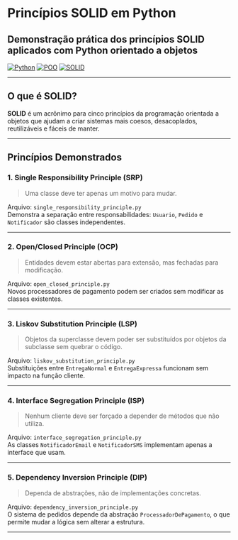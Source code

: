 # Princípios SOLID em Python

## Demonstração prática dos princípios SOLID aplicados com Python orientado a objetos

[![Python](https://img.shields.io/badge/Python-Linguagem-3776AB?style=flat-square&logo=python&logoColor=white)](https://www.python.org/)
[![POO](https://img.shields.io/badge/Paradigma-OO-orange?style=flat-square&logo=apachespark&logoColor=white)](https://pt.wikipedia.org/wiki/Programa%C3%A7%C3%A3o_orientada_a_objetos)
[![SOLID](https://img.shields.io/badge/Princípios-SOLID-8E44AD?style=flat-square&logo=bookstack&logoColor=white)](https://en.wikipedia.org/wiki/SOLID)

---

## O que é SOLID?

**SOLID** é um acrônimo para cinco princípios da programação orientada a objetos que ajudam a criar sistemas mais coesos, desacoplados, reutilizáveis e fáceis de manter.

---

## Princípios Demonstrados

### 1. Single Responsibility Principle (SRP)
> Uma classe deve ter apenas um motivo para mudar.

Arquivo: `single_responsibility_principle.py`  
Demonstra a separação entre responsabilidades: `Usuario`, `Pedido` e `Notificador` são classes independentes.

---

### 2. Open/Closed Principle (OCP)
> Entidades devem estar abertas para extensão, mas fechadas para modificação.

Arquivo: `open_closed_principle.py`  
Novos processadores de pagamento podem ser criados sem modificar as classes existentes.

---

### 3. Liskov Substitution Principle (LSP)
> Objetos da superclasse devem poder ser substituídos por objetos da subclasse sem quebrar o código.

Arquivo: `liskov_substitution_principle.py`  
Substituições entre `EntregaNormal` e `EntregaExpressa` funcionam sem impacto na função cliente.

---

### 4. Interface Segregation Principle (ISP)
> Nenhum cliente deve ser forçado a depender de métodos que não utiliza.

Arquivo: `interface_segregation_principle.py`  
As classes `NotificadorEmail` e `NotificadorSMS` implementam apenas a interface que usam.

---

### 5. Dependency Inversion Principle (DIP)
> Dependa de abstrações, não de implementações concretas.

Arquivo: `dependency_inversion_principle.py`  
O sistema de pedidos depende da abstração `ProcessadorDePagamento`, o que permite mudar a lógica sem alterar a estrutura.

---
